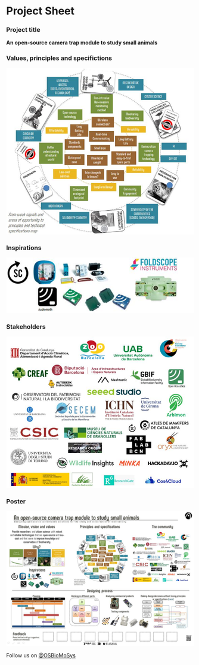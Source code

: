 # **Project Sheet**

### Project title
**An open-source camera trap module to study small animals**


### Values, principles and specifictions

![Project values, principles and spec](../images/MP_ProjectValuesPrincipleSpecs.jpg)

### Inspirations

![Inspirational projects](../images/MP_inspirations.jpg)

### Stakeholders

![Possible stakeholders](../images/MP_possibleStakeholders.jpg)

### Poster

![Design dialogs 2 poster](../images/MP_poster1.jpg)


Follow us on [@OSBioMoSys](https://www.instagram.com/osbiomosys/)
